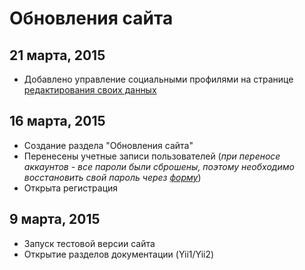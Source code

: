 Обновления сайта
================

21 марта, 2015
--------------

- Добавлено управление социальными профилями на странице [редактирования своих данных](/ru/profile/)

16 марта, 2015
--------------

- Создание раздела "Обновления сайта"
- Перенесены учетные записи пользователей (*при переносе аккаунтов - все пароли были сброшены, поэтому необходимо восстановить свой пароль через [форму](/ru/request-password-reset/)*)
- Открыта регистрация

9 марта, 2015
-------------

- Запуск тестовой версии сайта
- Открытие разделов документации (Yii1/Yii2)